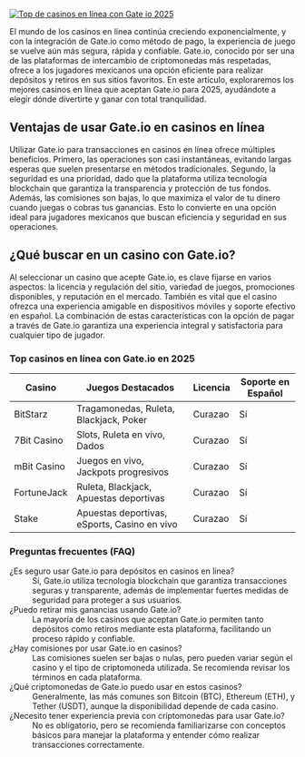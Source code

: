 [![Top de casinos en línea con Gate io 2025](https://123-caf.pages.dev/gitsignup.png)](https://vrmoo.ru/Bt82HjjY)

<p>El mundo de los casinos en línea continúa creciendo exponencialmente, y con la integración de Gate.io como método de pago, la experiencia de juego se vuelve aún más segura, rápida y confiable. Gate.io, conocido por ser una de las plataformas de intercambio de criptomonedas más respetadas, ofrece a los jugadores mexicanos una opción eficiente para realizar depósitos y retiros en sus sitios favoritos. En este artículo, exploraremos los mejores casinos en línea que aceptan Gate.io para 2025, ayudándote a elegir dónde divertirte y ganar con total tranquilidad.</p>  <h2>Ventajas de usar Gate.io en casinos en línea</h2> <p>Utilizar Gate.io para transacciones en casinos en línea ofrece múltiples beneficios. Primero, las operaciones son casi instantáneas, evitando largas esperas que suelen presentarse en métodos tradicionales. Segundo, la seguridad es una prioridad, dado que la plataforma utiliza tecnología blockchain que garantiza la transparencia y protección de tus fondos. Además, las comisiones son bajas, lo que maximiza el valor de tu dinero cuando juegas o cobras tus ganancias. Esto lo convierte en una opción ideal para jugadores mexicanos que buscan eficiencia y seguridad en sus operaciones.</p>  <h2>¿Qué buscar en un casino con Gate.io?</h2> <p>Al seleccionar un casino que acepte Gate.io, es clave fijarse en varios aspectos: la licencia y regulación del sitio, variedad de juegos, promociones disponibles, y reputación en el mercado. También es vital que el casino ofrezca una experiencia amigable en dispositivos móviles y soporte efectivo en español. La combinación de estas características con la opción de pagar a través de Gate.io garantiza una experiencia integral y satisfactoria para cualquier tipo de jugador.</p>  <h3>Top casinos en línea con Gate.io en 2025</h3> <table>   <thead>     <tr>       <th>Casino</th>       <th>Juegos Destacados</th>       <th>Licencia</th>       <th>Soporte en Español</th>     </tr>   </thead>   <tbody>     <tr>       <td>BitStarz</td>       <td>Tragamonedas, Ruleta, Blackjack, Poker</td>       <td>Curazao</td>       <td>Sí</td>     </tr>     <tr>       <td>7Bit Casino</td>       <td>Slots, Ruleta en vivo, Dados</td>       <td>Curazao</td>       <td>Sí</td>     </tr>     <tr>       <td>mBit Casino</td>       <td>Juegos en vivo, Jackpots progresivos</td>       <td>Curazao</td>       <td>Sí</td>     </tr>     <tr>       <td>FortuneJack</td>       <td>Ruleta, Blackjack, Apuestas deportivas</td>       <td>Curazao</td>       <td>Sí</td>     </tr>     <tr>       <td>Stake</td>       <td>Apuestas deportivas, eSports, Casino en vivo</td>       <td>Curazao</td>       <td>Sí</td>     </tr>   </tbody> </table>  <h3>Preguntas frecuentes (FAQ)</h3> <dl>   <dt>¿Es seguro usar Gate.io para depósitos en casinos en línea?</dt>   <dd>Sí, Gate.io utiliza tecnología blockchain que garantiza transacciones seguras y transparente, además de implementar fuertes medidas de seguridad para proteger a sus usuarios.</dd>    <dt>¿Puedo retirar mis ganancias usando Gate.io?</dt>   <dd>La mayoría de los casinos que aceptan Gate.io permiten tanto depósitos como retiros mediante esta plataforma, facilitando un proceso rápido y confiable.</dd>    <dt>¿Hay comisiones por usar Gate.io en casinos?</dt>   <dd>Las comisiones suelen ser bajas o nulas, pero pueden variar según el casino y el tipo de criptomoneda utilizada. Se recomienda revisar los términos en cada plataforma.</dd>    <dt>¿Qué criptomonedas de Gate.io puedo usar en estos casinos?</dt>   <dd>Generalmente, las más comunes son Bitcoin (BTC), Ethereum (ETH), y Tether (USDT), aunque la disponibilidad depende de cada casino.</dd>    <dt>¿Necesito tener experiencia previa con criptomonedas para usar Gate.io?</dt>   <dd>No es obligatorio, pero se recomienda familiarizarse con conceptos básicos para manejar la plataforma y entender cómo realizar transacciones correctamente.</dd> </dl>